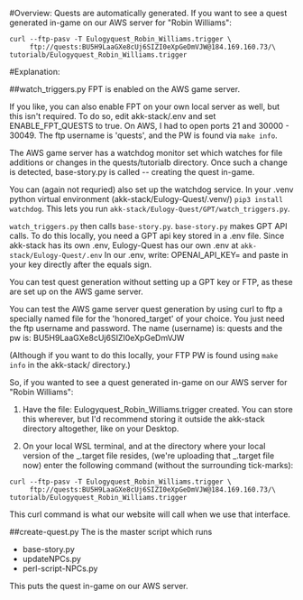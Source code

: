#Overview:
Quests are automatically generated.
If you want to see a quest generated in-game on our AWS server
for "Robin Williams":
```
curl --ftp-pasv -T Eulogyquest_Robin_Williams.trigger \
     ftp://quests:BU5H9LaaGXe8cUj6SIZI0eXpGeDmVJW@184.169.160.73/\
tutorialb/Eulogyquest_Robin_Williams.trigger
```

#Explanation:

##watch_triggers.py
FPT is enabled on the AWS game server.

If you like, you can also enable FPT on your own local server as well, 
but this isn't required.
To do so, edit akk-stack/.env and set ENABLE_FPT_QUESTS to true.
On AWS, I had to open ports 21 and 30000 - 30049.
The ftp username is 'quests', and the PW is found via `make info`.

The AWS game server has a watchdog monitor set which watches for file additions
or changes in the quests/tutorialb directory. Once such a change is detected,
base-story.py is called -- creating the quest in-game.

You can (again not requried) also set up the watchdog service.
In your .venv python virtual environment (akk-stack/Eulogy-Quest/.venv/)
`pip3 install watchdog`. 
This lets you run `akk-stack/Eulogy-Quest/GPT/watch_triggers.py`.

`watch_triggers.py` then calls `base-story.py`.
`base-story.py` makes GPT API calls. To do this locally, you need
a GPT api key stored in a .env file.
Since akk-stack has its own .env, Eulogy-Quest has our own .env at
`akk-stack/Eulogy-Quest/.env`
In our .env, write: OPENAI_API_KEY=
and paste in your key directly after the equals sign.

You can test quest generation without setting up a GPT key or FTP, 
as these are set up on the AWS game server.

You can test the AWS game server quest generation by using curl to ftp
a specially named file for the 'honored_target' of your choice.
You just need the ftp username and password. 
The name (username) is:  quests 
and the pw is:           BU5H9LaaGXe8cUj6SIZI0eXpGeDmVJW

(Although if you want to do this locally, 
 your FTP PW is found using `make info` in the akk-stack/ directory.)

So, if you wanted to see a quest generated in-game on our AWS server
for "Robin Williams":

1. Have the file: Eulogyquest_Robin_Williams.trigger
   created. You can store this wherever, but I'd recommend storing it
   outside the akk-stack directory altogether, like on your Desktop.

2. On your local WSL terminal, and at the directory where your local
   version of the _.target file resides,
   (we're uploading that _.target file now)
   enter the following command (without the surrounding tick-marks):
```
curl --ftp-pasv -T Eulogyquest_Robin_Williams.trigger \
     ftp://quests:BU5H9LaaGXe8cUj6SIZI0eXpGeDmVJW@184.169.160.73/\
tutorialb/Eulogyquest_Robin_Williams.trigger
```

This curl command is what our website will call when we use that interface.

##create-quest.py
The is the master script which runs
- base-story.py
- updateNPCs.py
- perl-script-NPCs.py

This puts the quest in-game on our AWS server.

